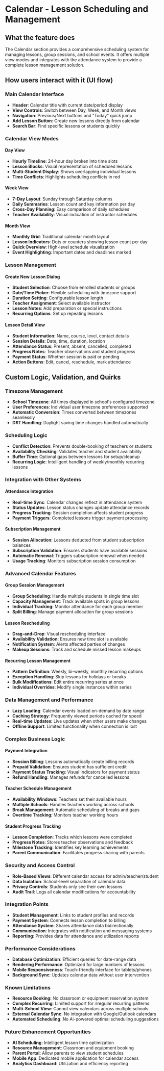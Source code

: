 
# Calendar - Lesson Scheduling and Management

## What the feature does
The Calendar section provides a comprehensive scheduling system for managing lessons, group sessions, and school events. It offers multiple view modes and integrates with the attendance system to provide a complete lesson management solution.

## How users interact with it (UI flow)

### Main Calendar Interface
- **Header**: Calendar title with current date/period display
- **View Controls**: Switch between Day, Week, and Month views
- **Navigation**: Previous/Next buttons and "Today" quick jump
- **Add Lesson Button**: Create new lessons directly from calendar
- **Search Bar**: Find specific lessons or students quickly

### Calendar View Modes

#### Day View
- **Hourly Timeline**: 24-hour day broken into time slots
- **Lesson Blocks**: Visual representation of scheduled lessons
- **Multi-Student Display**: Shows overlapping individual lessons
- **Time Conflicts**: Highlights scheduling conflicts in red

#### Week View  
- **7-Day Layout**: Sunday through Saturday columns
- **Daily Summaries**: Lesson count and key information per day
- **Cross-Day Planning**: Easy comparison of daily schedules
- **Teacher Availability**: Visual indication of instructor schedules

#### Month View
- **Monthly Grid**: Traditional calendar month layout
- **Lesson Indicators**: Dots or counters showing lesson count per day
- **Quick Overview**: High-level schedule visualization
- **Event Highlighting**: Important dates and deadlines marked

### Lesson Management

#### Create New Lesson Dialog
- **Student Selection**: Choose from enrolled students or groups
- **Date/Time Picker**: Flexible scheduling with timezone support
- **Duration Setting**: Configurable lesson length
- **Teacher Assignment**: Select available instructor
- **Lesson Notes**: Add preparation or special instructions
- **Recurring Options**: Set up repeating lessons

#### Lesson Detail View
- **Student Information**: Name, course, level, contact details
- **Session Details**: Date, time, duration, location
- **Attendance Status**: Present, absent, cancelled, completed
- **Progress Notes**: Teacher observations and student progress
- **Payment Status**: Whether session is paid or pending
- **Action Buttons**: Edit, cancel, reschedule, mark attendance

## Custom Logic, Validation, and Quirks

### Timezone Management
- **School Timezone**: All times displayed in school's configured timezone
- **User Preferences**: Individual user timezone preferences supported
- **Automatic Conversion**: Times converted between timezones seamlessly
- **DST Handling**: Daylight saving time changes handled automatically

### Scheduling Logic
- **Conflict Detection**: Prevents double-booking of teachers or students
- **Availability Checking**: Validates teacher and student availability
- **Buffer Time**: Optional gaps between lessons for setup/cleanup
- **Recurring Logic**: Intelligent handling of weekly/monthly recurring lessons

### Integration with Other Systems

#### Attendance Integration
- **Real-time Sync**: Calendar changes reflect in attendance system
- **Status Updates**: Lesson status changes update attendance records
- **Progress Tracking**: Session completion affects student progress
- **Payment Triggers**: Completed lessons trigger payment processing

#### Subscription Management
- **Session Allocation**: Lessons deducted from student subscription balances
- **Subscription Validation**: Ensures students have available sessions
- **Automatic Renewal**: Triggers subscription renewal when needed
- **Usage Tracking**: Monitors subscription session consumption

### Advanced Calendar Features

#### Group Session Management
- **Group Scheduling**: Handle multiple students in single time slot
- **Capacity Management**: Track available spots in group lessons
- **Individual Tracking**: Monitor attendance for each group member
- **Split Billing**: Manage payment allocation for group sessions

#### Lesson Rescheduling
- **Drag-and-Drop**: Visual rescheduling interface
- **Availability Validation**: Ensures new time slot is available
- **Notification System**: Alerts affected parties of changes
- **Makeup Sessions**: Track and schedule missed lesson makeups

#### Recurring Lesson Management
- **Pattern Definition**: Weekly, bi-weekly, monthly recurring options
- **Exception Handling**: Skip lessons for holidays or breaks
- **Bulk Modifications**: Edit entire recurring series at once
- **Individual Overrides**: Modify single instances within series

### Data Management and Performance
- **Lazy Loading**: Calendar events loaded on-demand by date range
- **Caching Strategy**: Frequently viewed periods cached for speed
- **Real-time Updates**: Live updates when other users make changes
- **Offline Support**: Limited functionality when connection is lost

### Complex Business Logic

#### Payment Integration
- **Session Billing**: Lessons automatically create billing records
- **Prepaid Validation**: Ensures student has sufficient credit
- **Payment Status Tracking**: Visual indicators for payment status
- **Refund Handling**: Manages refunds for cancelled lessons

#### Teacher Schedule Management
- **Availability Windows**: Teachers set their available hours
- **Multiple Schools**: Handles teachers working across schools
- **Break Management**: Automatic scheduling of breaks and gaps
- **Overtime Tracking**: Monitors teacher working hours

#### Student Progress Tracking
- **Lesson Completion**: Tracks which lessons were completed
- **Progress Notes**: Stores teacher observations and feedback
- **Milestone Tracking**: Identifies key learning achievements
- **Parent Communication**: Facilitates progress sharing with parents

### Security and Access Control
- **Role-Based Views**: Different calendar access for admin/teacher/student
- **Data Isolation**: School-level separation of calendar data
- **Privacy Controls**: Students only see their own lessons
- **Audit Trail**: Logs all calendar modifications for accountability

### Integration Points
- **Student Management**: Links to student profiles and records
- **Payment System**: Connects lesson completion to billing
- **Attendance System**: Shares attendance data bidirectionally  
- **Communication**: Integrates with notification and messaging systems
- **Reporting**: Provides data for attendance and utilization reports

### Performance Considerations
- **Database Optimization**: Efficient queries for date-range data
- **Rendering Performance**: Optimized for large numbers of lessons
- **Mobile Responsiveness**: Touch-friendly interface for tablets/phones
- **Background Sync**: Updates calendar data without user intervention

### Known Limitations
- **Resource Booking**: No classroom or equipment reservation system
- **Complex Recurring**: Limited support for irregular recurring patterns
- **Multi-School View**: Cannot view calendars across multiple schools
- **External Calendar Sync**: No integration with Google/Outlook calendars
- **Automated Scheduling**: No AI-powered optimal scheduling suggestions

### Future Enhancement Opportunities
- **AI Scheduling**: Intelligent lesson time optimization
- **Resource Management**: Classroom and equipment booking
- **Parent Portal**: Allow parents to view student schedules
- **Mobile App**: Dedicated mobile application for calendar access
- **Analytics Dashboard**: Utilization and efficiency reporting

